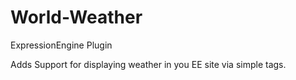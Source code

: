 World-Weather
=============

ExpressionEngine Plugin

Adds Support for displaying weather in you EE site via simple tags.

